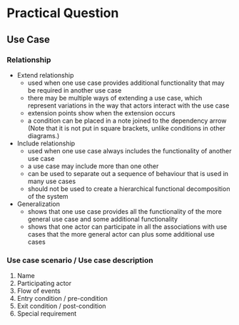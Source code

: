 # Practical Question

## Use Case

### Relationship

- Extend relationship
  - used when one use case provides additional functionality that may be required in another use case 
  - there may be multiple ways of extending a use case, which represent variations in the way that actors interact with the use case
  - extension points show when the extension occurs
  - a condition can be placed in a note joined to the dependency arrow (Note that it is not put in square brackets, unlike conditions in other diagrams.)
- Include relationship
  - used when one use case always includes the functionality of another use case
  - a use case may include more than one other
  - can be used to separate out a sequence of behaviour that is used in many use cases
  - should not be used to create a hierarchical functional decomposition of the system
- Generalization
  - shows that one use case provides all the functionality of the more general use case and some additional functionality
  - shows that one actor can participate in all the associations with use cases that the more general actor can plus some additional use cases

### Use case scenario / Use case description

1. Name
1. Participating actor
1. Flow of events
1. Entry condition / pre-condition
1. Exit condition / post-condition
1. Special requirement
